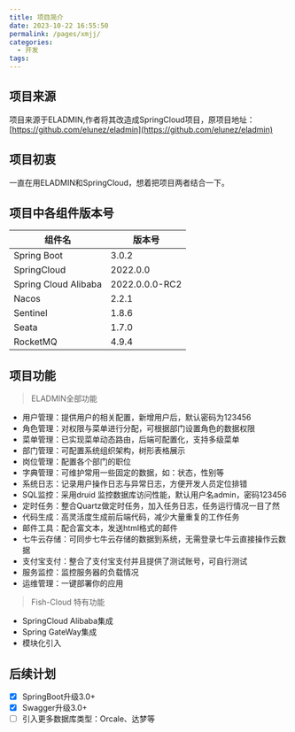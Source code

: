 ```yaml
---
title: 项目简介
date: 2023-10-22 16:55:50
permalink: /pages/xmjj/
categories:
  - 开发
tags:
---
```

## 项目来源
项目来源于ELADMIN,作者将其改造成SpringCloud项目，原项目地址：[https://github.com/elunez/eladmin](https://github.com/elunez/eladmin)
## 项目初衷
一直在用ELADMIN和SpringCloud，想着把项目两者结合一下。

## 项目中各组件版本号

|组件名|版本号|
|--|--|
|Spring Boot|3.0.2|
|SpringCloud|2022.0.0|
|Spring Cloud Alibaba|2022.0.0.0-RC2|
|Nacos|2.2.1|
|Sentinel|1.8.6|
|Seata|1.7.0|
|RocketMQ|4.9.4|



## 项目功能

> ELADMIN全部功能
- 用户管理：提供用户的相关配置，新增用户后，默认密码为123456  
- 角色管理：对权限与菜单进行分配，可根据部门设置角色的数据权限  
- 菜单管理：已实现菜单动态路由，后端可配置化，支持多级菜单  
- 部门管理：可配置系统组织架构，树形表格展示  
- 岗位管理：配置各个部门的职位  
- 字典管理：可维护常用一些固定的数据，如：状态，性别等  
- 系统日志：记录用户操作日志与异常日志，方便开发人员定位排错  
- SQL监控：采用druid 监控数据库访问性能，默认用户名admin，密码123456  
- 定时任务：整合Quartz做定时任务，加入任务日志，任务运行情况一目了然  
- 代码生成：高灵活度生成前后端代码，减少大量重复的工作任务  
- 邮件工具：配合富文本，发送html格式的邮件  
- 七牛云存储：可同步七牛云存储的数据到系统，无需登录七牛云直接操作云数据  
- 支付宝支付：整合了支付宝支付并且提供了测试账号，可自行测试  
- 服务监控：监控服务器的负载情况  
- 运维管理：一键部署你的应用
> Fish-Cloud 特有功能
- SpringCloud Alibaba集成
- Spring GateWay集成
- 模块化引入
## 后续计划
- [x] SpringBoot升级3.0+
- [x] Swagger升级3.0+
- [ ] 引入更多数据库类型：Orcale、达梦等